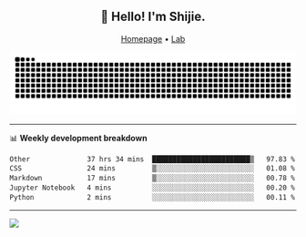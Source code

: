 <h2 align="center">👋 Hello! I'm Shijie.</h2>
<p align="center">
  <a href="https://xu-shi-jie.github.io"> Homepage</a> •
  <a href="https://onodalab.ees.hokudai.ac.jp"> Lab </a>
</p>

![Snake animation](https://github.com/xu-shi-jie/xu-shi-jie/blob/output/github-snake.svg)


-------

📊 **Weekly development breakdown**
<!--START_SECTION:waka-->

```txt
Other              37 hrs 34 mins  ████████████████████████▒   97.83 %
CSS                24 mins         ▒░░░░░░░░░░░░░░░░░░░░░░░░   01.08 %
Markdown           17 mins         ▒░░░░░░░░░░░░░░░░░░░░░░░░   00.78 %
Jupyter Notebook   4 mins          ░░░░░░░░░░░░░░░░░░░░░░░░░   00.20 %
Python             2 mins          ░░░░░░░░░░░░░░░░░░░░░░░░░   00.11 %
```

<!--END_SECTION:waka-->

-------
![](https://komarev.com/ghpvc/?username=xu-shi-jie&style=flat-square&color=blue) 
